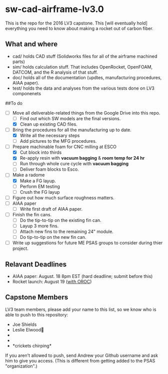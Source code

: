 # sw-cad-airframe-lv3.0
This is the repo for the 2016 LV3 capstone. This [will eventually hold] everything you need to know about making a rocket out of carbon fiber.

## What and where
* cad/ holds CAD stuff (Solidworks files for all of the airframe machined parts)
* sim/ holds calculation stuff. That includes OpenRocket, OpenFOAM, DATCOM, and the R analysis of that stuff.
* doc/ holds all of the documentation (updtes, manufacturing procedures, AIAA paper).
* test/ holds the data and analyses from the various tests done on LV3 componenets

##To do 
- [ ] Move all deliverable-related things from the Google Drive into this repo. 
 	- [ ] Find out which SW models are the final versions.
	- [X] Clean up existing CAD files.
- [ ] Bring the procedures for all the manufacturing up to date. 
	- [X] Write all the necessary steps
	- [ ] Add pictures to the MFG procedures.
- [ ] Prepare machinable foam for CNC milling at ESCO
	- [X] Cut block into thirds 
	- [X] Re-apply resin with **vacuum bagging** & **room temp for 24 hr**
	- [ ] Run through whole cure cycle with **vacuum bagging**
	- [ ] Deliver foam blocks to Esco.
- [ ] Make a radome
	- [X] Make a FG layup. 
	- [ ] Perform EM testing
	- [ ] Crush the FG layup
- [ ] Figure out how much surface roughness matters.
- [ ] AIAA paper
	- [ ] Write first draft of AIAA paper.
- [ ] Finish the fin cans.
	- [ ] Do the tip-to-tip on the existing fin can.
	- [ ] Layup 3 more fins.
	- [ ] Attach new fins to the remaining 24" module.
	- [ ] Do tip-to-tip on the new fin can.
- [ ] Write up suggestions for future ME PSAS groups to consider during thier project. 

## Relavant Deadlines
* AIAA paper: August. 18 8pm EST (hard deadline; submit before this)
* Rocket launch: August 19 ([with OROC](http://www.oregonrocketry.com/?page_id=54))

## Capstone Members
LV3 team members, please add your name to this list, so we know who is able to push to this repository:

* Joe Shields
* Leslie Elwood:dog:
* 
* 
* \*crickets chirping\*

If you aren't allowed to push, send Andrew your Github username and ask him to give you access. (This is different from getting added to the PSAS "organization".)
